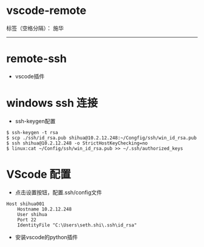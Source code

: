 # vscode-remote

标签（空格分隔）： 施华

---

# remote-ssh
+ vscode插件
# windows ssh 连接
+ ssh-keygen配置
```
$ ssh-keygen -t rsa
$ scp ./ssh/id_rsa.pub shihua@10.2.12.248:~/Congfig/ssh/win_id_rsa.pub
$ ssh shihua@10.2.12.248 -o StrictHostKeyChecking=no
$ linux:cat ~/Config/ssh/win_id_rsa.pub >> ~/.ssh/authorized_keys
```

# VScode 配置
+ 点击设置按钮，配置.ssh/config文件
```
Host shihua001
    Hostname 10.2.12.248
    User shihua
    Port 22
    IdentityFile "C:\Users\seth.shi\.ssh\id_rsa"
```
+ 安装vscode的python插件




